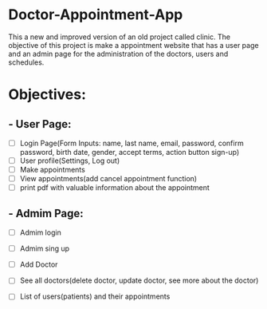 # Doctor-Appointment-App
This a new and improved version of an old project called clinic. The objective of this project is make a appointment website that has a user page and an admin page for the administration of the doctors, users and schedules.

# Objectives:
## - User Page: 
- [ ] Login Page(Form Inputs: name, last name, email, password, confirm password, birth date, gender, accept terms, action button sign-up)
- [ ] User profile(Settings, Log out)
- [ ] Make appointments 
- [ ] View appointments(add cancel appointment function)
- [ ] print pdf with valuable information about the appointment

## - Admim Page:
- [ ] Admim login
- [ ] Admim sing up
- [ ] Add Doctor
- [ ] See all doctors(delete doctor, update doctor, see more about the doctor)
- [ ] List of users(patients) and their appointments



